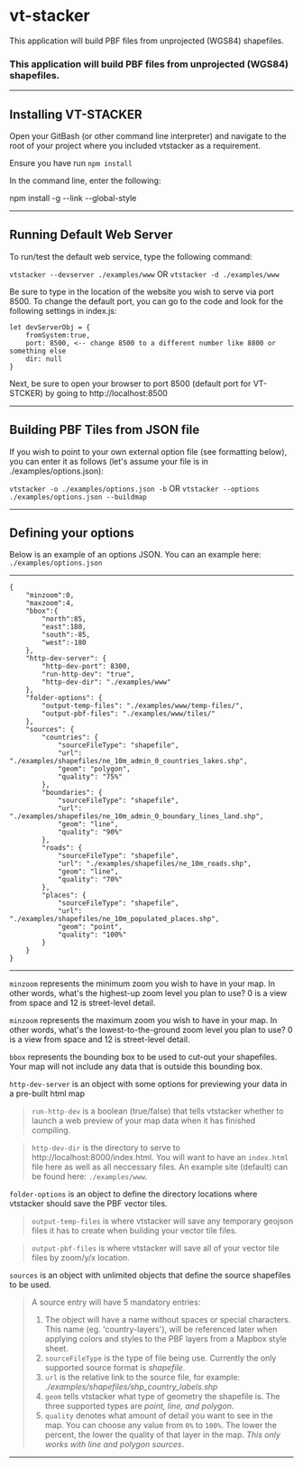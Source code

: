 # vt-stacker
This application will build PBF files from unprojected (WGS84) shapefiles.


### This application will build PBF files from unprojected (WGS84) shapefiles.

---

## Installing VT-STACKER

Open your GitBash (or other command line interpreter) and navigate to the root of your project where you included vtstacker as a requirement.

Ensure you have run `npm install`

In the command line, enter the following:

npm install -g --link --global-style

---

## Running Default Web Server

To run/test the default web service, type the following command:

`vtstacker --devserver ./examples/www` OR `vtstacker -d ./examples/www` 

Be sure to type in the location of the website you wish to serve via port 8500. To change the default port, you can go to the code and look for the following settings in index.js:

````
let devServerObj = {
    fromSystem:true,
    port: 8500, <-- change 8500 to a different number like 8800 or something else
    dir: null
}
````

Next, be sure to open your browser to port 8500 (default port for VT-STCKER) by going to http://localhost:8500

---

## Building PBF Tiles from JSON file

If you wish to point to your own external option file (see formatting below), you can enter it as follows (let's assume your file is in ./examples/options.json):

`vtstacker -o ./examples/options.json -b` OR `vtstacker --options ./examples/options.json --buildmap`

---

## Defining your options

Below is an example of an options JSON. You can an example here: 
`./examples/options.json`

---
````
{
	"minzoom":0,
	"maxzoom":4,
	"bbox":{
		"north":85,
		"east":180,
		"south":-85,
		"west":-180
    },
    "http-dev-server": {
        "http-dev-port": 8300,
        "run-http-dev": "true",
        "http-dev-dir": "./examples/www"
    },
    "folder-options": {
        "output-temp-files": "./examples/www/temp-files/",
        "output-pbf-files": "./examples/www/tiles/"
    },
    "sources": {
        "countries": {
            "sourceFileType": "shapefile",
            "url": "./examples/shapefiles/ne_10m_admin_0_countries_lakes.shp",
            "geom": "polygon",
            "quality": "75%"
        },
        "boundaries": {
            "sourceFileType": "shapefile",
            "url": "./examples/shapefiles/ne_10m_admin_0_boundary_lines_land.shp",
            "geom": "line",
            "quality": "90%"
        },
        "roads": {
            "sourceFileType": "shapefile",
            "url": "./examples/shapefiles/ne_10m_roads.shp",
            "geom": "line",
            "quality": "70%"
        },
        "places": {
            "sourceFileType": "shapefile",
            "url": "./examples/shapefiles/ne_10m_populated_places.shp",
            "geom": "point",
            "quality": "100%"
        }
    }
}
````
---

`minzoom` represents the minimum zoom you wish to have in your map. In other words, what's the highest-up zoom level you plan to use? 0 is a view from space and 12 is street-level detail.

`minzoom` represents the maximum zoom you wish to have in your map. In other words, what's the lowest-to-the-ground zoom level you plan to use? 0 is a view from space and 12 is street-level detail.

`bbox` represents the bounding box to be used to cut-out your shapefiles. Your map will not include any data that is outside this bounding box.

`http-dev-server` is an object with some options for previewing your data in a pre-built html map

> `run-http-dev` is a boolean (true/false) that tells vtstacker whether to launch a web preview of your map data when it has finished compiling.

> `http-dev-dir` is the directory to serve to http://localhost:8000/index.html. You will want to have an `index.html` file here as well as all neccessary files. An example site (default) can be found here: `./examples/www`.

`folder-options` is an object to define the directory locations where vtstacker should save the PBF vector tiles.

> `output-temp-files` is where vtstacker will save any temporary geojson files it has to create when building your vector tile files.

> `output-pbf-files` is where vtstacker will save all of your vector tile files by zoom/y/x location.

`sources` is an object with unlimited objects that define the source shapefiles to be used.

> A source entry will have 5 mandatory entries:
>  1. The object will have a name without spaces or special characters. This name (eg. 'country-layers'), will be referenced later when applying colors and styles to the PBF layers from a Mapbox style sheet.
>  2. `sourceFileType` is the type of file being use. Currently the only supported source format is <i>shapefile</i>.
>  3. `url` is the relative link to the source file, for example: <i>./examples/shapefiles/shp_country_labels.shp</i>
>  4. `geom` tells vtstacker what type of geometry the shapefile is. The three supported types are <i>point, line, and polygon</i>.
>  5. `quality` denotes what amount of detail you want to see in the map. You can choose any value from `0%` to `100%`. The lower the percent, the lower the quality of that layer in the map. <i>This only works with line and polygon sources</i>.

---
